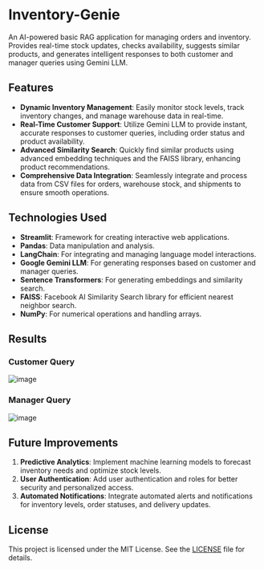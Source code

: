 # Inventory-Genie

An AI-powered basic RAG application for managing orders and inventory. Provides real-time stock updates, checks availability, suggests similar products, and generates intelligent responses to both customer and manager queries using Gemini LLM.

## Features

- **Dynamic Inventory Management**: Easily monitor stock levels, track inventory changes, and manage warehouse data in real-time.
- **Real-Time Customer Support**: Utilize Gemini LLM to provide instant, accurate responses to customer queries, including order status and product availability.
- **Advanced Similarity Search**: Quickly find similar products using advanced embedding techniques and the FAISS library, enhancing product recommendations.
- **Comprehensive Data Integration**: Seamlessly integrate and process data from CSV files for orders, warehouse stock, and shipments to ensure smooth operations.

## Technologies Used

- **Streamlit**: Framework for creating interactive web applications.
- **Pandas**: Data manipulation and analysis.
- **LangChain**: For integrating and managing language model interactions.
- **Google Gemini LLM**: For generating responses based on customer and manager queries.
- **Sentence Transformers**: For generating embeddings and similarity search.
- **FAISS**: Facebook AI Similarity Search library for efficient nearest neighbor search.
- **NumPy**: For numerical operations and handling arrays.

## Results

### Customer Query

![image](https://github.com/user-attachments/assets/47ea2d4b-4ad9-434c-b991-ff177dab82ad)


### Manager Query

![image](https://github.com/user-attachments/assets/9647c100-8b23-4b36-919b-fd1996b8f2de)


## Future Improvements

1. **Predictive Analytics**: Implement machine learning models to forecast inventory needs and optimize stock levels.
2. **User Authentication**: Add user authentication and roles for better security and personalized access.
3. **Automated Notifications**: Integrate automated alerts and notifications for inventory levels, order statuses, and delivery updates.
   
## License

This project is licensed under the MIT License. See the [LICENSE](LICENSE) file for details.
